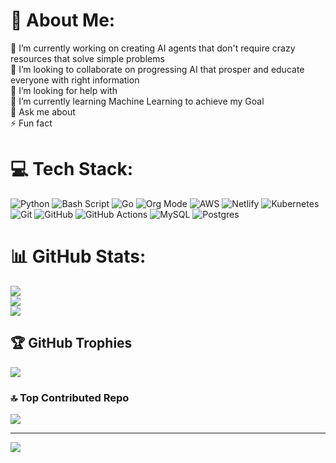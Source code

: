 # 💫 About Me:
🔭 I’m currently working on creating AI agents that don't require crazy resources that solve simple problems<br>👯 I’m looking to collaborate on progressing AI that prosper and educate everyone with right information<br>🤝 I’m looking for help with <br>🌱 I’m currently learning Machine Learning to achieve my Goal<br>💬 Ask me about<br>⚡ Fun fact


# 💻 Tech Stack:
![Python](https://img.shields.io/badge/python-3670A0?style=for-the-badge&logo=python&logoColor=ffdd54) ![Bash Script](https://img.shields.io/badge/bash_script-%23121011.svg?style=for-the-badge&logo=gnu-bash&logoColor=white) ![Go](https://img.shields.io/badge/go-%2300ADD8.svg?style=for-the-badge&logo=go&logoColor=white) ![Org Mode](https://img.shields.io/badge/orgmode-%2377AA99.svg?style=for-the-badge&logo=org&logoColor=white) ![AWS](https://img.shields.io/badge/AWS-%23FF9900.svg?style=for-the-badge&logo=amazon-aws&logoColor=white) ![Netlify](https://img.shields.io/badge/netlify-%23000000.svg?style=for-the-badge&logo=netlify&logoColor=#00C7B7) ![Kubernetes](https://img.shields.io/badge/kubernetes-%23326ce5.svg?style=for-the-badge&logo=kubernetes&logoColor=white) ![Git](https://img.shields.io/badge/git-%23F05033.svg?style=for-the-badge&logo=git&logoColor=white) ![GitHub](https://img.shields.io/badge/github-%23121011.svg?style=for-the-badge&logo=github&logoColor=white) ![GitHub Actions](https://img.shields.io/badge/github%20actions-%232671E5.svg?style=for-the-badge&logo=githubactions&logoColor=white) ![MySQL](https://img.shields.io/badge/mysql-4479A1.svg?style=for-the-badge&logo=mysql&logoColor=white) ![Postgres](https://img.shields.io/badge/postgres-%23316192.svg?style=for-the-badge&logo=postgresql&logoColor=white)
# 📊 GitHub Stats:
![](https://github-readme-stats.vercel.app/api?username=anterabyte&theme=gruvbox&hide_border=false&include_all_commits=true&count_private=true)<br/>
![](https://github-readme-streak-stats.herokuapp.com/?user=anterabyte&theme=gruvbox&hide_border=false)<br/>
![](https://github-readme-stats.vercel.app/api/top-langs/?username=anterabyte&theme=gruvbox&hide_border=false&include_all_commits=true&count_private=true&layout=compact)

## 🏆 GitHub Trophies
![](https://github-profile-trophy.vercel.app/?username=anterabyte&theme=gruvbox&no-frame=false&no-bg=false&margin-w=4)

### 🔝 Top Contributed Repo
![](https://github-contributor-stats.vercel.app/api?username=anterabyte&limit=5&theme=tokyonight&combine_all_yearly_contributions=true)

---
[![](https://visitcount.itsvg.in/api?id=anterabyte&icon=6&color=0)](https://visitcount.itsvg.in)

<!-- Proudly created with GPRM ( https://gprm.itsvg.in ) -->
